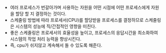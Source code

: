 - 여러 프로세스가 번갈아가며 사용하는 자원을 어떤 시점에 어떤 프로세스에게 자원을 할당 할 지 결정하는 것이다.
- 스케줄링 방법에 따라 프로세서(CPU)를 할당받을 프로세스를 결정하므로 스케줄링은 시스템의 성능에 직/간접적인 영향을 미친다.
- 좋은 스케줄링은 프로세서의 효율성을 높이고, 프로세스의 응답시간을 최소화하여 시스템의 작업 처리 능력을 향상시킨다.
- 즉, cpu가 쉬지않고 계속해서 돌 수 있도록 해준다.